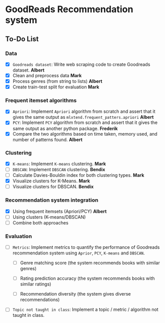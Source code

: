 # GoodReads Recommendation system

## To-Do List

### **Data**
- [x] `Goodreads dataset`: Write web scraping code to create Goodreads dataset. **Albert**
- [x] Clean and preprocess data **Mark**
- [x] Process genres (from string to lists) **Albert**
- [x] Create train-test split for evaluation **Mark**

### **Frequent itemset algorithms**
- [x] `Apriori`: Implement `Apriori` algorithm from scratch and assert that it gives the same output as `mlxtend.frequent_patters.apriori` **Albert**
- [x] `PCY`: Implement `PCY` algorithm from scratch and assert that it gives the same output as another python package. **Frederik**
- [x] Compare the two algorithms based on time taken, memory used, and number of patterns found. **Albert**

### **Clustering**
- [x] `K-means`: Implement `K-means` clustering. **Mark**
- [ ] `DBSCAN`: Implement `DBSCAN` clustering. **Bendix**
- [ ] Calculate Davies-Bouldin index for both clustering types. **Mark**
- [x] Visualize clusters for K-Means. **Mark**
- [ ] Visualize clusters for DBSCAN. **Bendix**

### **Recommendation system integration**
- [x] Using frequent itemsets (Apriori/PCY) **Albert**
- [ ] Using clusters (K-means/DBSCAN)
- [ ] Combine both approaches

### **Evaluation**
- [ ] `Metrics`: Implement metrics to quantify the performance of Goodreads recommendation system using `Aprior`, `PCY`, `K-means` and `DBSCAN`.
    - [ ] Genre matching score (the system recommends books with similar genres)
    - [ ] Rating prediction accuracy (the system recommends books with similar ratings)
    - [ ] Recommendation diversity (the system gives diverse recommendations)
     
        
- [ ] `Topic not taught in class`: Implement a topic / metric / algorithm not taught in class.
